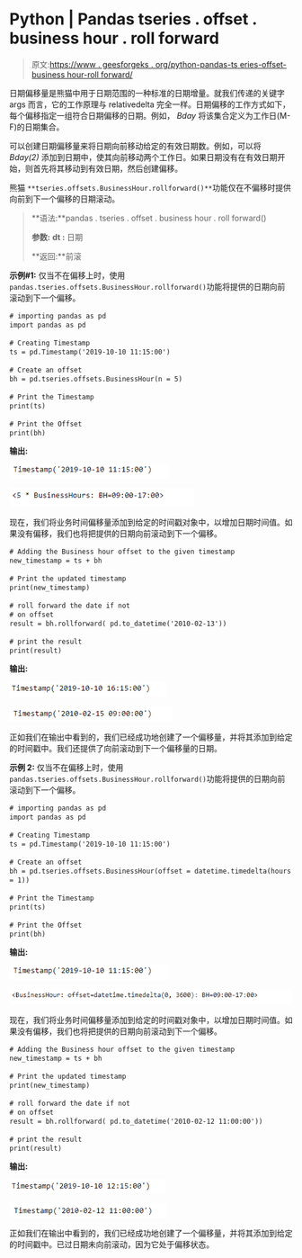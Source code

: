 # Python | Pandas tseries . offset . business hour . roll forward

> 原文:[https://www . geesforgeks . org/python-pandas-ts eries-offset-business hour-roll forward/](https://www.geeksforgeeks.org/python-pandas-tseries-offsets-businesshour-rollforward/)

日期偏移量是熊猫中用于日期范围的一种标准的日期增量。就我们传递的关键字 args 而言，它的工作原理与 relativedelta 完全一样。日期偏移的工作方式如下，每个偏移指定一组符合日期偏移的日期。例如， *Bday* 将该集合定义为工作日(M-F)的日期集合。

可以创建日期偏移量来将日期向前移动给定的有效日期数。例如，可以将 *Bday(2)* 添加到日期中，使其向前移动两个工作日。如果日期没有在有效日期开始，则首先将其移动到有效日期，然后创建偏移。

熊猫 `**tseries.offsets.BusinessHour.rollforward()**`功能仅在不偏移时提供向前到下一个偏移的日期滚动。

> **语法:**pandas . tseries . offset . business hour . roll forward()
> 
> **参数:**
> **dt :** 日期
> 
> **返回:**前滚

**示例#1:** 仅当不在偏移上时，使用`pandas.tseries.offsets.BusinessHour.rollforward()`功能将提供的日期向前滚动到下一个偏移。

```
# importing pandas as pd
import pandas as pd

# Creating Timestamp
ts = pd.Timestamp('2019-10-10 11:15:00')

# Create an offset
bh = pd.tseries.offsets.BusinessHour(n = 5)

# Print the Timestamp
print(ts)

# Print the Offset
print(bh)
```

**输出:**

![](img/66ac8b5200dfa895a2edc684097e371d.png)

![](img/d0f27a69e6773625bcb85c0632d91b5b.png)

现在，我们将业务时间偏移量添加到给定的时间戳对象中，以增加日期时间值。如果没有偏移，我们也将把提供的日期向前滚动到下一个偏移。

```
# Adding the Business hour offset to the given timestamp
new_timestamp = ts + bh

# Print the updated timestamp
print(new_timestamp)

# roll forward the date if not
# on offset
result = bh.rollforward( pd.to_datetime('2010-02-13'))

# print the result
print(result)
```

**输出:**

![](img/27290375bd8481f42961286c2c109e00.png)

![](img/cfefc0245ce43f125c460af5ae7d23f0.png)

正如我们在输出中看到的，我们已经成功地创建了一个偏移量，并将其添加到给定的时间戳中。我们还提供了向前滚动到下一个偏移量的日期。

**示例 2:** 仅当不在偏移上时，使用`pandas.tseries.offsets.BusinessHour.rollforward()`功能将提供的日期向前滚动到下一个偏移。

```
# importing pandas as pd
import pandas as pd

# Creating Timestamp
ts = pd.Timestamp('2019-10-10 11:15:00')

# Create an offset
bh = pd.tseries.offsets.BusinessHour(offset = datetime.timedelta(hours = 1))

# Print the Timestamp
print(ts)

# Print the Offset
print(bh)
```

**输出:**

![](img/66ac8b5200dfa895a2edc684097e371d.png)

![](img/b097251ce76f0181ec86f3a338a70bf5.png)

现在，我们将业务时间偏移量添加到给定的时间戳对象中，以增加日期时间值。如果没有偏移，我们也将把提供的日期向前滚动到下一个偏移。

```
# Adding the Business hour offset to the given timestamp
new_timestamp = ts + bh

# Print the updated timestamp
print(new_timestamp)

# roll forward the date if not
# on offset
result = bh.rollforward( pd.to_datetime('2010-02-12 11:00:00'))

# print the result
print(result)
```

**输出:**

![](img/0a105bf4193650efe880f10c3ee9441b.png)

![](img/1a7b268c442c64005f40c869b72c8a57.png)

正如我们在输出中看到的，我们已经成功地创建了一个偏移量，并将其添加到给定的时间戳中。已过日期未向前滚动，因为它处于偏移状态。